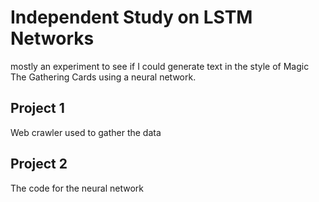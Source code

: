 # Independent Study on LSTM Networks

mostly an experiment to see if I could generate text in the style of Magic The Gathering Cards using a neural network.

## Project 1
Web crawler used to gather the data

## Project 2
The code for the neural network
